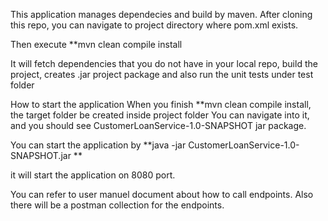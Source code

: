 This application manages dependecies and build by maven. 
After cloning this repo, you can navigate to project directory where pom.xml exists. 

Then execute 
**mvn clean compile install

It will fetch dependencies that you do not have in your local repo, 
build the project, creates .jar project package and also run the unit tests under test folder

How to start the application 
When you finish **mvn clean compile install, the target folder be created inside project folder
You can navigate into it, and you should see CustomerLoanService-1.0-SNAPSHOT jar package.

You can start the application by
**java -jar CustomerLoanService-1.0-SNAPSHOT.jar
**

it will start the application on 8080 port.

You can refer to user manuel document about how to call endpoints.
Also there will be a postman collection for the endpoints. 
